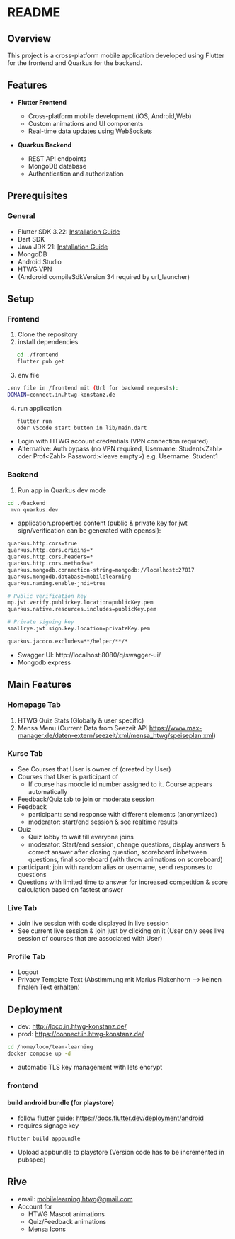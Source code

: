 # README

## Overview

This project is a cross-platform mobile application developed using Flutter for the frontend and Quarkus for the backend. 
## Features

- **Flutter Frontend**
  - Cross-platform mobile development (iOS, Android,Web)
  - Custom animations and UI components
  - Real-time data updates using WebSockets

- **Quarkus Backend**
  - REST API endpoints
  - MongoDB database
  - Authentication and authorization

## Prerequisites

### General

- Flutter SDK 3.22: [Installation Guide](https://flutter.dev/docs/get-started/install)
- Dart SDK
- Java JDK 21: [Installation Guide](https://adoptopenjdk.net/)
- MongoDB
- Android Studio
- HTWG VPN
- (Andoroid compileSdkVersion 34 required by url_launcher)

## Setup

### Frontend

1. Clone the repository
2. install dependencies

```bash
   cd ./frontend
   flutter pub get
```
3. env file
```bash
.env file in /frontend mit (Url for backend requests):
DOMAIN=connect.in.htwg-konstanz.de
```
4. run application
```bash
   flutter run
   oder VScode start button in lib/main.dart
```
- Login with HTWG account credentials (VPN connection required)
- Alternative: Auth bypass (no VPN required, Username: Student\<Zahl\> oder Prof\<Zahl\> Password:\<leave empty\>) e.g. Username: Student1


### Backend

1. Run app in Quarkus dev mode
```bash
cd ./backend
 mvn quarkus:dev
```
- application.properties content (public & private key for jwt sign/verification can be generated with openssl):
```bash
quarkus.http.cors=true
quarkus.http.cors.origins=*
quarkus.http.cors.headers=*
quarkus.http.cors.methods=*
quarkus.mongodb.connection-string=mongodb://localhost:27017
quarkus.mongodb.database=mobilelearning
quarkus.naming.enable-jndi=true

# Public verification key
mp.jwt.verify.publickey.location=publicKey.pem
quarkus.native.resources.includes=publicKey.pem

# Private signing key
smallrye.jwt.sign.key.location=privateKey.pem

quarkus.jacoco.excludes=**/helper/**/*
```
- Swagger UI: http://localhost:8080/q/swagger-ui/
- Mongodb express

## Main Features

### Homepage Tab
1. HTWG Quiz Stats (Globally & user specific)
2. Mensa Menu (Current Data from Seezeit API https://www.max-manager.de/daten-extern/seezeit/xml/mensa_htwg/speiseplan.xml)
   
### Kurse Tab
- See Courses that User is owner of (created by User)
- Courses that User is participant of
  - If course has moodle id number assigned to it. Course appears automatically
- Feedback/Quiz tab to join or moderate session
- Feedback
  - participant: send response with different elements (anonymized)
  - moderator: start/end session & see realtime results
- Quiz
  - Quiz lobby to wait till everyone joins
  - moderator: Start/end session, change questions, display answers & correct answer after closing question, scoreboard inbetween questions, final scoreboard (with throw animations on scoreboard)
- participant: join with random alias or username, send responses to questions
- Questions with limited time to answer for increased competition & score calculation based on fastest answer    

### Live Tab
- Join live session with code displayed in live session
- See current live session & join just by clicking on it (User only sees live session of courses that are associated with User)

### Profile Tab
- Logout
- Privacy Template Text (Abstimmung mit Marius Plakenhorn --> keinen finalen Text erhalten)

## Deployment

  - dev: http://loco.in.htwg-konstanz.de/
  - prod: https://connect.in.htwg-konstanz.de/
```bash
cd /home/loco/team-learning
docker compose up -d
```
- automatic TLS key management with lets encrypt

### frontend

#### build android bundle (for playstore)
- follow flutter guide: https://docs.flutter.dev/deployment/android
- requires signage key
```bash
flutter build appbundle
```
- Upload appbundle to playstore (Version code has to be incremented in pubspec)

## Rive
- email: mobilelearning.htwg@gmail.com
- Account for 
  - HTWG Mascot animations
  - Quiz/Feedback animations
  - Mensa Icons